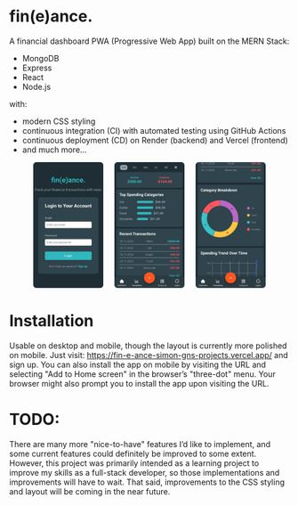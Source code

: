 # fin(e)ance.
A financial dashboard PWA (Progressive Web App) built on the MERN Stack:
- MongoDB
- Express
- React
- Node.js
  
with:
- modern CSS styling
- continuous integration (CI) with automated testing using GitHub Actions
- continuous deployment (CD) on Render (backend) and Vercel (frontend)
- and much more...

<p align="center">
  <img src="./client/images/LoginPage_round.png" alt="Dashboard preview" width="25%" />
  &nbsp; &nbsp;
  <img src="./client/images/Dashboard_1_round.png" alt="Dashboard preview" width="25%" />
  &nbsp; &nbsp;
  <img src="./client/images/Dashboard_2_round.png" alt="Dashboard preview" width="25%" />
</p>
  
# Installation
Usable on desktop and mobile, though the layout is currently more polished on mobile. Just visit: https://fin-e-ance-simon-gns-projects.vercel.app/ and sign up. You can also install the app on mobile by visiting the URL and selecting "Add to Home screen" in the browser’s "three-dot" menu. Your browser might also prompt you to install the app upon visiting the URL.

# TODO:
There are many more "nice-to-have" features I’d like to implement, and some current features could definitely be improved to some extent. However, this project was primarily intended as a learning project to improve my skills as a full-stack developer, so those implementations and improvements will have to wait. That said, improvements to the CSS styling and layout will be coming in the near future.
